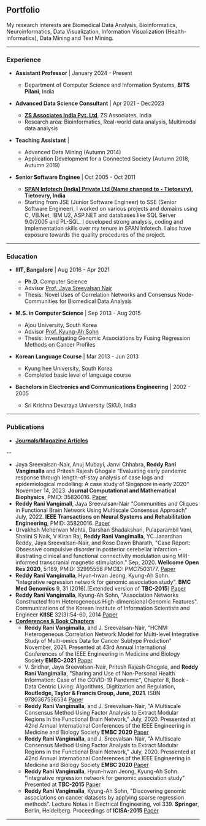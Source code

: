 ## Portfolio
My research interests are Biomedical Data Analysis, Bioinformatics, Neuroinformatics, Data Visualization, Information
Visualization (Health-informatics), Data Mining and Text Mining.

---
 
### Experience
- <b>Assistant Professor</b> | January 2024 - Present
  -  Department of Computer Science and Information Systems, <b>BITS Pilani</b>, India

- <b>Advanced Data Science Consultant</b> | Apr 2021 - Dec2023
  - <b>[ZS Associates India Pvt. Ltd](https://www.zs.com/)</b>, ZS Associates, India
  - Research area: Bioinformatics, Real-world data analysis, Multimodal data analysis

- <b>Teaching Assistant</b> | 
  - Advanced Data Mining (Autumn 2014)
  - Application Development for a Connected Society (Autumn 2018, Autumn 2019)

- <b>Senior Software Enginee</b> | Oct 2005 - Oct 2011
  - <b>[SPAN Infotech (India) Private Ltd (Name changed to - Tietoevry)](https://www.evry.com/in/), Tietoevry, India </b>
  - Starting from JSE (Junior Software Engineer) to SSE (Senior Software Engineer), I worked on various projects and domains using C, VB.Net, IBM U2, ASP.NET and databases like SQL Server 9.0/2005 and PL-SQL. I developed strong analysis, coding and implementation skills over my tenure in SPAN Infotech. I also have exposure towards the quality procedures of the project.

---

### Education
- <b>IIIT, Bangalore</b> | Aug 2016 - Apr 2021
  - <b>Ph.D.</b> Computer Science 
  - Advisor [Prof. Jaya Sreevalsan Nair](https://sites.google.com/view/jaya-sreevalsan-nair/)
  - Thesis: Novel Uses of Correlation Networks and Consensus Node-Communities for Biomedical Data Analysis 
    
- <b>M.S. in Computer Science</b> | Sep 2013 - Aug 2015
  - Ajou University, South Korea 
  - Advisor [Prof. Kyung-Ah Sohn](https://sites.google.com/site/kasohn/home) 
  - Thesis: Investigating Genomic Associations by Fusing Regression Methods on Cancer Profiles
   
- <b>Korean Language Course</b> | Mar 2013 - Jun 2013
   - Kyung hee University, South Korea
   - Completed basic level of language course

- <b>Bachelors in Electronics and Communications  Engineering</b> | 2002 - 2005
  - Sri Krishna Devaraya University (SKU), India 

---

### Publications
- <u><b>Journals/Magazine Articles</b></u>

--

  - Jaya Sreevalsan-Nair, Anuj Mubayi, Janvi Chhabra, <b>Reddy Rani Vangimalla</b> and Pritesh Rajesh Ghogale ”Evaluating early pandemic response through length-of-stay analysis of case logs and epidemiological modelling: A case study of Singapore in early 2020” November 14, 2023. <b>Journal Computational and Mathematical Biophysics</b>, PMID: 35820016. [Paper](https://doi.org/10.1515/cmb-2023-0104)
  - <b>Reddy Rani Vangimall</b>, Jaya Sreevalsan-Nair "Communities and Cliques in Functional Brain Network Using Multiscale Consensus Approach" July, 2022. <b>IEEE Transactions on Neural Systems and Rehabilitation Engineering</b>, PMID: 35820016. [Paper](https://ieeexplore.ieee.org/document/9826786)
  - Urvakhsh Meherwan Mehta, Darshan Shadakshari, Pulaparambil Vani, Shalini S Naik, V Kiran Raj, <b>Reddy Rani Vangimalla</b>, YC Janardhan Reddy, Jaya Sreevalsan-Nair, and Rose Dawn Bharath, "Case Report: Obsessive compulsive disorder in posterior cerebellar infarction - illustrating clinical and functional connectivity modulation using MRI-informed transcranial magnetic stimulation." Sep, 2020. <b>Wellcome Open Res 2020</b>, 5:189, PMID: 32995558 PMCID: PMC7503177. [Paper](https://doi.org/10.12688/wellcomeopenres.16183.2)
  - <b>Reddy Rani Vangimalla</b>, Hyun-hwan Jeong, Kyung-Ah Sohn. "Integrative regression network for genomic association study". <b>BMC Med Genomics</b> 9, 31 (2016).[Extended version of <b>TBC-2015</b>] [Paper](https://doi.org/10.1186/s12920-016-0192-7)
  - <b>Reddy Rani Vangimalla</b>, Kyung-Ah Sohn, "Association Networks Constructed from Heterogeneous High-dimensional Genomic Features". Communications of the Korean Institute of Information Scientists and Engineer <b>KIISE</b> 32(3):54-60, 2014 [Paper](https://www.dbpia.co.kr/Journal/articleDetail?nodeId=NODE02373852)
- <u><b><u>Conferences & Book Chapters</u></b></u>
  - <b>Reddy Rani Vangimalla</b>, and J. Sreevalsan-Nair, "HCNM: Heterogeneous Correlation Network Model for Multi-level Integrative Study of Multi-omics Data for Cancer Subtype Prediction" November, 2021. Presented at 43rd Annual International Conferences of the IEEE Engineering in Medicine and Biology Society <b>EMBC-2021</b> [Paper](https://ieeexplore.ieee.org/document/9630781)
  - V. Sridhar, Jaya Sreevalsan-Nair, Pritesh Rajesh Ghogale, and <b>Reddy Rani Vangimalla</b>, "Sharing and Use of Non-Personal Health Information: Case of the COVID-19 Pandemic", Chapter 8, Book - Data Centric Living: Algorithms, Digitization and Regulation, <b>Routledge, Taylor & Francis Group, June, 2021</b>. ISBN 9780367536534 [Paper](https://doi.org/10.4324/9781003093442)
  - <b>Reddy Rani Vangimalla</b>, and J. Sreevalsan-Nair, "A  Multiscale  Consensus  Method  Using  Factor  Analysis  to  Extract Modular  Regions  in  the  Functional  Brain  Network,"  July, 2020.  Pressented at 42nd Annual International Conferences of the IEEE Engineering in Medicine and Biology Society <b>EMBC 2020</b> [Paper](https://ieeexplore.ieee.org/document/9175622)
  - <b>Reddy Rani Vangimalla</b>, and J. Sreevalsan-Nair, "A  Multiscale  Consensus  Method  Using  Factor  Analysis  to  Extract Modular  Regions  in  the  Functional  Brain  Network,"  July, 2020.  Pressented at 42nd Annual International Conferences of the IEEE Engineering in Medicine and Biology Society <b>EMBC 2020</b> [Paper](https://ieeexplore.ieee.org/document/9175622)
  - <b>Reddy Rani Vangimalla</b>, Hyun-hwan Jeong, Kyung-Ah Sohn. "Integrative regression network for genomic association study" Presented at <b>TBC-2015</b> [Paper](https://doi.org/10.1186/s12920-016-0192-7)
  - <b>Reddy Rani Vangimalla</b>, Kyung-Ah Sohn, "Discovering genomic associations on cancer datasets by applying sparse regression methods". Lecture Notes in Electrical Engineering, vol 339. <b>Springer</b>, Berlin, Heidelberg. Proceedings of <b>ICISA-2015</b> [Paper](https://doi.org/10.1007/978-3-662-46578-3) 






---
<!-- p style="font-size:11px">Page template forked from <a href="https://github.com/evanca/quick-portfolio">evanca</a></p -->
<!-- Remove above link if you don't want to attibute -->

